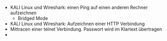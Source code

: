 



- KALI Linux und Wireshark: einen Ping auf einen anderen Rechner aufzeichnen
  - Bridged Mode
- KALI Linux und Wireshark: Aufzeichnen einer HTTP Verbindung
- Mittracen einer telnet Verbindung. Passwort wird im Klartext übertragen
- 

